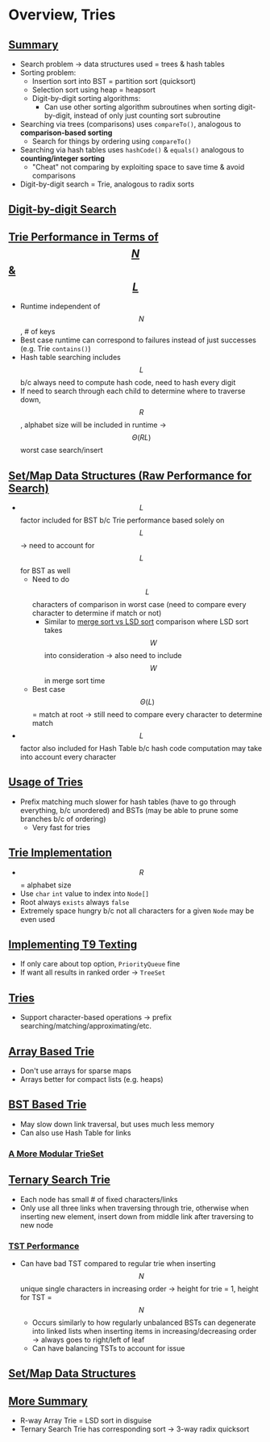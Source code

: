 # Overview, Tries

## [Summary](https://docs.google.com/presentation/d/1ZDobmVNNZIayrgDUZzZVM-t7yr6ZZCkWBhC6aEjtC04/edit#slide=id.g46b429e30_0179)
* Search problem → data structures used = trees & hash tables
* Sorting problem:
    * Insertion sort into BST = partition sort (quicksort)
    * Selection sort using heap = heapsort
    * Digit-by-digit sorting algorithms:
        * Can use other sorting algorithm subroutines when sorting digit-by-digit, instead of only just counting sort subroutine
* Searching via trees (comparisons) uses `compareTo()`, analogous to **comparison-based sorting**
    * Search for things by ordering using `compareTo()`
* Searching via hash tables uses `hashCode()` & `equals()` analogous to **counting/integer sorting**
    * "Cheat" not comparing by exploiting space to save time & avoid comparisons
* Digit-by-digit search = Trie, analogous to radix sorts

## [Digit-by-digit Search](https://docs.google.com/presentation/d/1ZDobmVNNZIayrgDUZzZVM-t7yr6ZZCkWBhC6aEjtC04/edit#slide=id.g867498130_0_3)

## [Trie Performance in Terms of $$N$$ & $$L$$](https://docs.google.com/presentation/d/1ZDobmVNNZIayrgDUZzZVM-t7yr6ZZCkWBhC6aEjtC04/edit#slide=id.g46b429e30_0557)
* Runtime independent of $$N$$, # of keys
* Best case runtime can correspond to failures instead of just successes (e.g. Trie `contains()`)
* Hash table searching includes $$L$$ b/c always need to compute hash code, need to hash every digit
* If need to search through each child to determine where to traverse down, $$R$$, alphabet size will be included in runtime → $$\Theta(RL)$$ worst case search/insert

## [Set/Map Data Structures (Raw Performance for Search)](https://docs.google.com/presentation/d/1ZDobmVNNZIayrgDUZzZVM-t7yr6ZZCkWBhC6aEjtC04/edit#slide=id.g76ca0850b_0_27)
* $$L$$ factor included for BST b/c Trie performance based solely on $$L$$ → need to account for $$L$$ for BST as well
    * Need to do $$L$$ characters of comparison in worst case (need to compare every character to determine if match or not)
        * Similar to [merge sort vs LSD sort](https://docs.google.com/presentation/d/1pPdoaB7E9v_K5YyD1-fCOypxNFh2gKNGJ_Ur1v9RljE/edit#slide=id.g76adfa6c9_0_152) comparison where LSD sort takes $$W$$ into consideration → also need to include $$W$$ in merge sort time
    * Best case $$\Theta(L)$$ = match at root → still need to compare every character to determine match
* $$L$$ factor also included for Hash Table b/c hash code computation may take into account every character

## [Usage of Tries](https://docs.google.com/presentation/d/1ZDobmVNNZIayrgDUZzZVM-t7yr6ZZCkWBhC6aEjtC04/edit#slide=id.g76ca0850b_0_57)
* Prefix matching much slower for hash tables (have to go through everything, b/c unordered) and BSTs (may be able to prune some branches b/c of ordering)
    * Very fast for tries

## [Trie Implementation](https://docs.google.com/presentation/d/1ZDobmVNNZIayrgDUZzZVM-t7yr6ZZCkWBhC6aEjtC04/edit#slide=id.g76ca0850b_0_312)
* $$R$$ = alphabet size
* Use `char` `int` value to index into `Node[]`
* Root always `exists` always `false`
* Extremely space hungry b/c not all characters for a given `Node` may be even used

## [Implementing T9 Texting](https://docs.google.com/presentation/d/1ZDobmVNNZIayrgDUZzZVM-t7yr6ZZCkWBhC6aEjtC04/edit#slide=id.g1dd51b040b_0_0)
* If only care about top option, `PriorityQueue` fine
* If want all results in ranked order → `TreeSet`

## [Tries](https://docs.google.com/presentation/d/1ZDobmVNNZIayrgDUZzZVM-t7yr6ZZCkWBhC6aEjtC04/edit#slide=id.g46ca0d95f_0327)
* Support character-based operations → prefix searching/matching/approximating/etc.

## [Array Based Trie](https://docs.google.com/presentation/d/1ZDobmVNNZIayrgDUZzZVM-t7yr6ZZCkWBhC6aEjtC04/edit#slide=id.g46ca0d95f_097)
* Don't use arrays for sparse maps
* Arrays better for compact lists (e.g. heaps)

## [BST Based Trie](https://docs.google.com/presentation/d/1ZDobmVNNZIayrgDUZzZVM-t7yr6ZZCkWBhC6aEjtC04/edit#slide=id.g46ca0d95f_0210)
* May slow down link traversal, but uses much less memory
* Can also use Hash Table for links

### [A More Modular TrieSet](https://docs.google.com/presentation/d/1ZDobmVNNZIayrgDUZzZVM-t7yr6ZZCkWBhC6aEjtC04/edit#slide=id.g76ca0850b_0_507)

## [Ternary Search Trie](https://docs.google.com/presentation/d/1ZDobmVNNZIayrgDUZzZVM-t7yr6ZZCkWBhC6aEjtC04/edit#slide=id.g76ca0850b_0_507)
* Each node has small # of fixed characters/links
* Only use all three links when traversing through trie, otherwise when inserting new element, insert down from middle link after traversing to new node

### [TST Performance](https://docs.google.com/presentation/d/1ZDobmVNNZIayrgDUZzZVM-t7yr6ZZCkWBhC6aEjtC04/edit#slide=id.g76cd259e4_1_169)
* Can have bad TST compared to regular trie when inserting $$N$$ unique single characters in increasing order → height for trie = 1, height for TST = $$N$$
    * Occurs similarly to how regularly unbalanced BSTs can degenerate into linked lists when inserting items in increasing/decreasing order → always goes to right/left of leaf
    * Can have balancing TSTs to account for issue

## [Set/Map Data Structures](https://docs.google.com/presentation/d/1ZDobmVNNZIayrgDUZzZVM-t7yr6ZZCkWBhC6aEjtC04/edit#slide=id.g76ca0850b_0_518)

## [More Summary](https://docs.google.com/presentation/d/1ZDobmVNNZIayrgDUZzZVM-t7yr6ZZCkWBhC6aEjtC04/edit#slide=id.g46b429e30_01257)
* R-way Array Trie = LSD sort in disguise
* Ternary Search Trie has corresponding sort → 3-way radix quicksort
